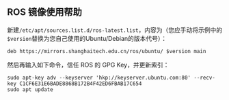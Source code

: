 ## ROS 镜像使用帮助

新建`/etc/apt/sources.list.d/ros-latest.list`，内容为（您应手动将示例中的`$version`替换为您自己使用的Ubuntu/Debian的版本代号）：

```plain
deb https://mirrors.shanghaitech.edu.cn/ros/ubuntu/ $version main
```

然后再输入如下命令，信任 ROS 的 GPG Key，并更新索引：

```plain
sudo apt-key adv --keyserver 'hkp://keyserver.ubuntu.com:80' --recv-key C1CF6E31E6BADE8868B172B4F42ED6FBAB17C654
sudo apt update
```